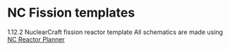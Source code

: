 # NC Fission templates
 1.12.2 NuclearCraft fission reactor template
All schematics are made using [NC Reactor Planner](https://github.com/hellrage/NC-Reactor-Planner)